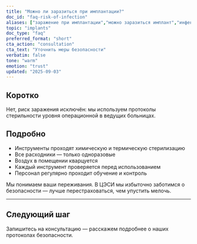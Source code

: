 ```yaml
---
title: "Можно ли заразиться при имплантации?"
doc_id: "faq-risk-of-infection"
aliases: ["заражение при имплантации","можно заразиться имплант","инфекция после имплантации","опасность заражения имплантация"]
topic: "implants"
doc_type: "faq"
preferred_format: "short"
cta_action: "consultation"
cta_text: "Уточнить меры безопасности"
verbatim: false
tone: "warm"
emotion: "trust"
updated: "2025-09-03"
---
```


## Коротко
Нет, риск заражения исключён: мы используем протоколы стерильности уровня операционной в ведущих больницах.

## Подробно
- Инструменты проходят химическую и термическую стерилизацию  
- Все расходники — только одноразовые  
- Воздух в помещении кварцуется  
- Каждый инструмент проверяется перед использованием  
- Персонал регулярно проходит обучение и контроль  

Мы понимаем ваши переживания. В ЦЭСИ мы избыточно заботимся о безопасности — лучше перестраховаться, чем упустить мелочь.

---

## Следующий шаг
Запишитесь на консультацию — расскажем подробнее о наших протоколах безопасности.
